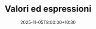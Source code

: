 ---
type: lecture
date: 2025-11-05T8:00:00+10:30
title: Valori ed espressioni
thumbnail: /static_files/presentations/lec.jpg
links:
    - url: static_files/lectures/programmazione/1.pdf
      name: slides
    
    - url: static_files/lectures/programmazione/1.pdf
      name: notebook
    
---